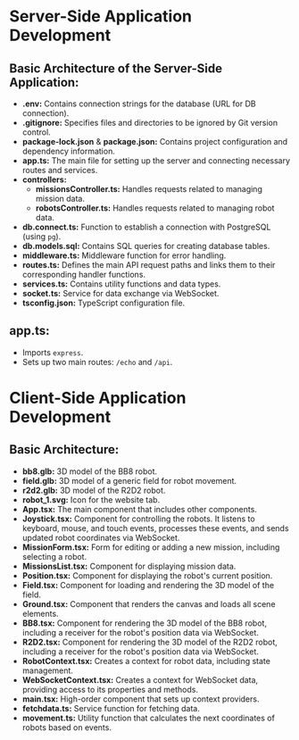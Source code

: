 # Server-Side Application Development

## Basic Architecture of the Server-Side Application:

- **.env:** Contains connection strings for the database (URL for DB connection).
- **.gitignore:** Specifies files and directories to be ignored by Git version control.
- **package-lock.json** & **package.json:** Contains project configuration and dependency information.
- **app.ts:** The main file for setting up the server and connecting necessary routes and services.
- **controllers:**
  - **missionsController.ts:** Handles requests related to managing mission data.
  - **robotsController.ts:** Handles requests related to managing robot data.
- **db.connect.ts:** Function to establish a connection with PostgreSQL (using `pg`).
- **db.models.sql:** Contains SQL queries for creating database tables.
- **middleware.ts:** Middleware function for error handling.
- **routes.ts:** Defines the main API request paths and links them to their corresponding handler functions.
- **services.ts:** Contains utility functions and data types.
- **socket.ts:** Service for data exchange via WebSocket.
- **tsconfig.json:** TypeScript configuration file.

## app.ts:

- Imports `express`.
- Sets up two main routes: `/echo` and `/api`.

# Client-Side Application Development

## Basic Architecture:

- **bb8.glb:** 3D model of the BB8 robot.
- **field.glb:** 3D model of a generic field for robot movement.
- **r2d2.glb:** 3D model of the R2D2 robot.
- **robot_1.svg:** Icon for the website tab.
- **App.tsx:** The main component that includes other components.
- **Joystick.tsx:** Component for controlling the robots. It listens to keyboard, mouse, and touch events, processes these events, and sends updated robot coordinates via WebSocket.
- **MissionForm.tsx:** Form for editing or adding a new mission, including selecting a robot.
- **MissionsList.tsx:** Component for displaying mission data.
- **Position.tsx:** Component for displaying the robot's current position.
- **Field.tsx:** Component for loading and rendering the 3D model of the field.
- **Ground.tsx:** Component that renders the canvas and loads all scene elements.
- **BB8.tsx:** Component for rendering the 3D model of the BB8 robot, including a receiver for the robot's position data via WebSocket.
- **R2D2.tsx:** Component for rendering the 3D model of the R2D2 robot, including a receiver for the robot's position data via WebSocket.
- **RobotContext.tsx:** Creates a context for robot data, including state management.
- **WebSocketContext.tsx:** Creates a context for WebSocket data, providing access to its properties and methods.
- **main.tsx:** High-order component that sets up context providers.
- **fetchdata.ts:** Service function for fetching data.
- **movement.ts:** Utility function that calculates the next coordinates of robots based on events.
